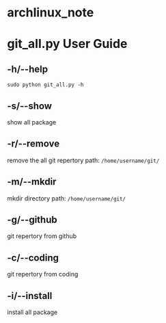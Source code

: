 # archlinux_note

# git_all.py User Guide

## -h/--help

`sudo python git_all.py -h`

## -s/--show

show all package

## -r/--remove

remove the all git repertory
path: `/home/username/git/`

## -m/--mkdir

mkdir directory
path: `/home/username/git/`

## -g/--github

git repertory from github

## -c/--coding

git repertory from coding

## -i/--install

install all package



















